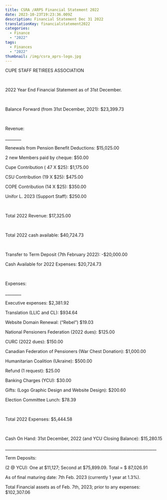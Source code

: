 ```yaml
---
title: CSRA /ARPS Financial Statement 2022
date: 2023-10-23T19:23:36.009Z
description: Financial Statement Dec 31 2022
translationKey: financialstatement2022
categories:
  - Finance
  - "2022"
tags:
  - Finances
  - "2022"
thumbnail: /img/csra_aprs-logo.jpg
---
```



CUPE STAFF RETIREES ASSOCIATION

 

2022 Year End Financial Statement as of 31st December.

 

Balance Forward (from 31st December, 2021): $23,399.73

 

Revenue:

\_\_\_\_\_\_\_\_

Renewals from Pension Benefit Deductions: $15,025.00

2 new Members paid by cheque: $50.00

Cupe Contribution ( 47 X $25): $1,175.00

CSU Contribution (19 X $25): $475.00

COPE Contribution (14 X $25): $350.00

Unifor L. 2023 (Support Staff): $250.00

 

Total 2022 Revenue: $17,325.00

 

Total 2022 cash available: $40,724.73

 

Transfer to Term Deposit (7th February 2022): -$20,000.00

Cash Available for 2022 Expenses: $20,724.73

 

Expenses:

\_\_\_\_\_\_\_\_

Executive expenses: $2,381.92

Translation (LLIC and CL): $934.64

Website Domain Renewal: (“Rebel”) $19.03

National Pensioners Federation (2022 dues): $125.00

CURC (2022 dues): $150.00

Canadian Federation of Pensioners (War Chest Donation): $1,000.00

Humanitarian Coalition (Ukraine): $500.00

Refund (1 request): $25.00

Banking Charges (YCU): $30.00

Gifts: (Logo Graphic Design and Website Design): $200.60

Election Committee Lunch: $78.39

 

Total 2022 Expenses: $5,444.58

 

Cash On Hand: 31st December, 2022 (and YCU Closing Balance): $15,280.15

\_\_\_\_\_\_\_\_\_\_\_\_\_\_\_\_\_\_\_\_\_\_\_\_\_\_\_\_\_\_\_\_\_\_\_\_\_\_\_\_\_\_\_\_\_\_\_\_\_\_\_\_\_\_\_\_\_\_\_\_\_\_\_\_\_\_\_\_\_\_\_\_\_\_\_\_

Term Deposits:

(2 @ YCU): One at $11,127; Second at $75,899.09. Total = $ 87,026.91

As of final maturing date: 7th Feb. 2023 (currently 1 year at 1.3%).

Total Financial assets as of Feb. 7th, 2023; prior to any expenses: $102,307.06